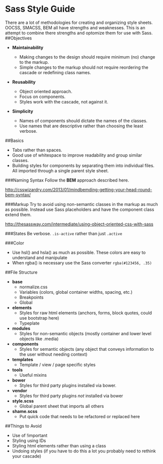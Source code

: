 # Sass Style Guide
There are a lot of methodologies for creating and organizing style sheets. OOCSS, SMACSS, BEM all have strengths and weaknesses. This is an attempt to combine there strengths and optomize them for use with Sass.
##Objectives

  * **Maintainability**
    * Making changes to the design should require minimum (no) change to the markup.
    * Simple changes to the markup should not require reordering the cascade or redefining    class names.
  
  * **Reusability**
    * Object oriented approach.
    * Focus on components.
    * Styles work with the cascade, not against it.
    
  * **Simplicity**
    * Names of components should dictate the names of the classes.
    * Use names that are descriptive rather than choosing the least verbose.

##Basics
  * Tabs rather than spaces.
  * Good use of whitespace to improve readability and group similar classes.
  * Building styles for components by separating them into individual files. All imported through a single parent style sheet.

###Naming Syntax
Follow the **BEM** approach described here.

http://csswizardry.com/2013/01/mindbemding-getting-your-head-round-bem-syntax/

###Markup
Try to avoid using non-semantic classes in the markup as much as possible. Instead use Sass placeholders and have the component class extend them.

http://thesassway.com/intermediate/using-object-oriented-css-with-sass

###States
Be verbose. `.is-active` rather than just `.active`

###Color
  * Use hsl() and hsla() as much as possible. These colors are easy to understand and manipulate
  * When rgba() is necessary use the Sass converter `rgba(#123456, .35)`


##File Structure
  * **base**
    * normalize.css
    * Variables (colors, global container widths, spacing, etc.)
    * Breakpoints
    * Global
  * **elements**
    * Styles for raw html elements (anchors, forms, block quotes, could use bootstrap here)
    * Typeplate
  * **modules**
    * Styles for non-semantic objects (mostly container and lower level objects like .media)
  * **components**
    * Styles for semantic objects (any object that conveys information to the user without needing context)
  * **templates**
    * Template / view / page specific styles 
  * **tools**
    * Useful mixins
  * **bower**
    * Styles for third party plugins installed via bower.
  * **vendor**
    * Styles for third party plugins *not* installed via bower
  * **style.scss**
    * Global parent sheet that imports all others
  * **shame.scss**
    * Put quick code that needs to be refactored or replaced here
    
    
##Things to Avoid
  * Use of !important
  * Styling using IDs
  * Styling html elements rather than using a class
  * Undoing styles (if you have to do this a lot you probably need to rethink your cascade)